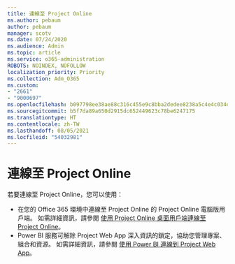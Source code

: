 ```yaml
---
title: 連線至 Project Online
ms.author: pebaum
author: pebaum
manager: scotv
ms.date: 07/24/2020
ms.audience: Admin
ms.topic: article
ms.service: o365-administration
ROBOTS: NOINDEX, NOFOLLOW
localization_priority: Priority
ms.collection: Adm_O365
ms.custom:
- "2661"
- "9000697"
ms.openlocfilehash: b097798ee38ae88c316c455e9c8bba2dedee8238a5c4e4c034ecfc9cdc17f72e
ms.sourcegitcommit: b5f7da89a650d2915dc652449623c78be6247175
ms.translationtype: HT
ms.contentlocale: zh-TW
ms.lasthandoff: 08/05/2021
ms.locfileid: "54032981"
---
```

# <a name="connect-to-project-online"></a>連線至 Project Online

若要連線至 Project Online，您可以使用：

- 在您的 Office 365 環境中連線至 Project Online 的 Project Online 電腦版用戶端。 如需詳細資訊，請參閱 [使用 Project Online 桌面用戶端連線至 Project Online](https://docs.microsoft.com/projectonline/connect-to-project-online-with-the-project-online-desktop-client)。  
- Power BI 服務可解除 Project Web App 深入資訊的鎖定，協助您管理專案、組合和資源。 如需詳細資訊，請參閱 [使用 Power BI 連線到 Project Web App](https://docs.microsoft.com/power-bi/connect-data/service-connect-to-project-online)。  